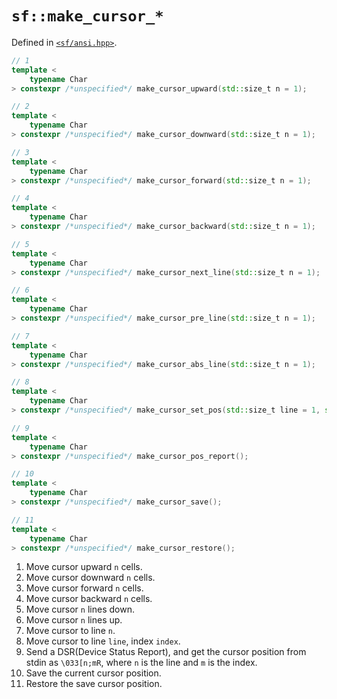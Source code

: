 # `sf::make_cursor_*`
Defined in [`<sf/ansi.hpp>`](./index.md).
``` c++
// 1
template <
    typename Char
> constexpr /*unspecified*/ make_cursor_upward(std::size_t n = 1);

// 2
template <
    typename Char
> constexpr /*unspecified*/ make_cursor_downward(std::size_t n = 1);

// 3
template <
    typename Char
> constexpr /*unspecified*/ make_cursor_forward(std::size_t n = 1);

// 4
template <
    typename Char
> constexpr /*unspecified*/ make_cursor_backward(std::size_t n = 1);

// 5
template <
    typename Char
> constexpr /*unspecified*/ make_cursor_next_line(std::size_t n = 1);

// 6
template <
    typename Char
> constexpr /*unspecified*/ make_cursor_pre_line(std::size_t n = 1);

// 7
template <
    typename Char
> constexpr /*unspecified*/ make_cursor_abs_line(std::size_t n = 1);

// 8
template <
    typename Char
> constexpr /*unspecified*/ make_cursor_set_pos(std::size_t line = 1, std::size_t index = 1);

// 9
template <
    typename Char
> constexpr /*unspecified*/ make_cursor_pos_report();

// 10
template <
    typename Char
> constexpr /*unspecified*/ make_cursor_save();

// 11
template <
    typename Char
> constexpr /*unspecified*/ make_cursor_restore();
```

1. Move cursor upward `n` cells.
2. Move cursor downward `n` cells.
3. Move cursor forward `n` cells.
4. Move cursor backward `n` cells.
5. Move cursor `n` lines down.
6. Move cursor `n` lines up.
7. Move cursor to line `n`.
8. Move cursor to line `line`, index `index`.
9. Send a DSR(Device Status Report), and get the cursor position from stdin as `\033[n;mR`, where `n` is the line and `m` is the index.
10. Save the current cursor position.
11. Restore the save cursor position.
